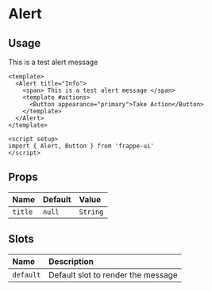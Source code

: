 <script setup>
import {Alert, Button} from '../../src/index'
</script>

# Alert

## Usage

<Story class="gap-4" :iframe="true">
  <Alert title="Info">
    <span>
    This is a test alert message
    </span>
    <template #actions>
        <Button appearance="primary">Take Action</Button>
    </template>
  </Alert>
</Story>

```vue
<template>
  <Alert title="Info">
    <span> This is a test alert message </span>
    <template #actions>
      <Button appearance="primary">Take Action</Button>
    </template>
  </Alert>
</template>

<script setup>
import { Alert, Button } from 'frappe-ui'
</script>
```

## Props

| Name    | Default | Value    |
| :------ | :------ | :------- |
| `title` | `null`  | `String` |

## Slots

| Name      | Description                        |
| :-------- | :--------------------------------- |
| `default` | Default slot to render the message |
